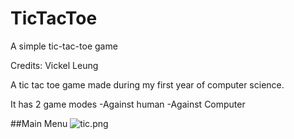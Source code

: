 # TicTacToe
A simple tic-tac-toe game

Credits: Vickel Leung

A tic tac toe game made during my first year of computer science. 

It has 2 game modes
  -Against human
  -Against Computer
  
  ##Main Menu
  ![tic.png](https://postimg.org/image/6vvm77k9x/)

